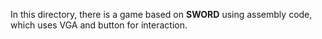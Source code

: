 In this directory, there is a game based on **SWORD** using assembly code, which uses VGA and button for interaction.
